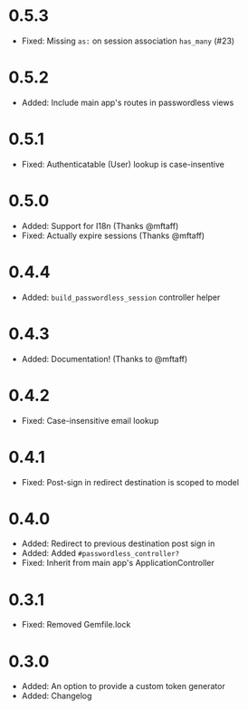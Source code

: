 # 0.5.3

- Fixed: Missing `as:` on session association `has_many` (#23)

# 0.5.2

- Added: Include main app's routes in passwordless views

# 0.5.1

- Fixed: Authenticatable (User) lookup is case-insentive

# 0.5.0

- Added: Support for I18n (Thanks @mftaff)
- Fixed: Actually expire sessions (Thanks @mftaff)

# 0.4.4

- Added: `build_passwordless_session` controller helper

# 0.4.3

- Added: Documentation! (Thanks to @mftaff)

# 0.4.2

- Fixed: Case-insensitive email lookup

# 0.4.1

- Fixed: Post-sign in redirect destination is scoped to model

# 0.4.0

- Added: Redirect to previous destination post sign in
- Added: Added `#passwordless_controller?`
- Fixed: Inherit from main app's ApplicationController

# 0.3.1

- Fixed: Removed Gemfile.lock

# 0.3.0

- Added: An option to provide a custom token generator
- Added: Changelog
